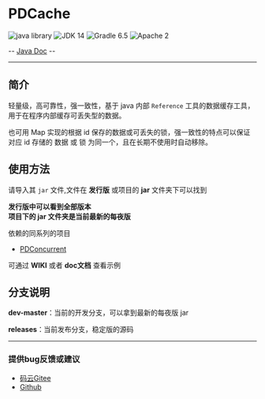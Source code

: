 # PDCache

![java library](https://img.shields.io/badge/type-Libary-gr.svg "type")
![JDK 14](https://img.shields.io/badge/JDK-14-green.svg "SDK")
![Gradle 6.5](https://img.shields.io/badge/Gradle-6.5-04303b.svg "tool")
![Apache 2](https://img.shields.io/badge/license-Apache%202-blue.svg "License")

-- [Java Doc](https://apidoc.gitee.com/PatternDirClean/PDCache) --

-------------------------------------------------------------------------------

## 简介

轻量级，高可靠性，强一致性，基于 java 内部 `Reference` 工具的数据缓存工具，用于在程序内部缓存可丢失型的数据。

也可用 Map 实现的根据 id 保存的数据或可丢失的锁，强一致性的特点可以保证对应 id 存储的 数据 或 锁 为同一个，且在长期不使用时自动移除。

## 使用方法
请导入其 `jar` 文件,文件在 **发行版** 或项目的 **jar** 文件夹下可以找到

**发行版中可以看到全部版本<br/>项目下的 jar 文件夹是当前最新的每夜版**

依赖的同系列的项目
- [PDConcurrent](https://gitee.com/PatternDirClean/PDConcurrent)

可通过 **WIKI** 或者 **doc文档** 查看示例

## 分支说明
**dev-master**：当前的开发分支，可以拿到最新的每夜版 jar

**releases**：当前发布分支，稳定版的源码

-------------------------------------------------------------------------------

### 提供bug反馈或建议

- [码云Gitee](https://gitee.com/PatternDirClean/PDCache/issues)
- [Github](https://github.com/PatternDirClean/PDCache/issues)